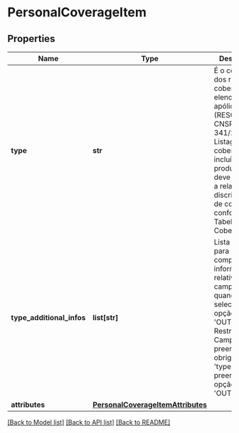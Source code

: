 # PersonalCoverageItem

## Properties
Name | Type | Description | Notes
------------ | ------------- | ------------- | -------------
**type** | **str** | É o conjunto dos riscos cobertos elencados na apólice. (RESOLUÇÃO CNSP Nº 341/2016). Listagem de coberturas incluídas no produto que deve observar a relação discriminada de coberturas, conforme Tabela Tipo de Cobertura  | 
**type_additional_infos** | **list[str]** | Lista de textos para complementar informação relativa ao campo type, quando for selecionada a opção &#x27;OUTROS&#x27;. Restrição: Campo de preenchimento obrigatório se &#x27;type&#x27; estiver preenchida a opção &#x27;OUTROS&#x27;  | [optional] 
**attributes** | [**PersonalCoverageItemAttributes**](PersonalCoverageItemAttributes.md) |  | 

[[Back to Model list]](../README.md#documentation-for-models) [[Back to API list]](../README.md#documentation-for-api-endpoints) [[Back to README]](../README.md)

